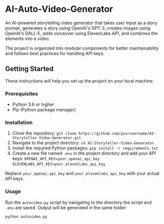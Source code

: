 # AI-Auto-Video-Generator
An AI-powered storytelling video generator that takes user input as a story prompt, generates a story using OpenAI's GPT-3, creates images using OpenAI's DALL-E, adds voiceover using ElevenLabs API, and combines the elements into a video.

The project is organized into modular components for better maintainability and follows best practices for handling API keys.

## Getting Started

These instructions will help you set up the project on your local machine.

### Prerequisites

- Python 3.6 or higher
- Pip (Python package manager)

### Installation

1. Clone the repository: ```git clone https://github.com/yourusername/AI-Storyteller-Video-Generator.git```
2. Navigate to the project directory: ```cd AI-Storyteller-Video-Generator```
3. Install the required Python packages: ```pip install -r requirements.txt```
4. Create a new file named `.env` in the project directory and add your API keys:
```OPENAI_API_KEY=your_openai_api_key```
```ELEVENLABS_API_KEY=your_elevenlabs_api_key```

Replace `your_openai_api_key` and `your_elevenlabs_api_key` with your actual API keys.

### Usage

Run the `autovideo.py` script by navigating to the directory the script and `.env` are saved. Output will be generated in the same folder:

```python autovideo.py```





